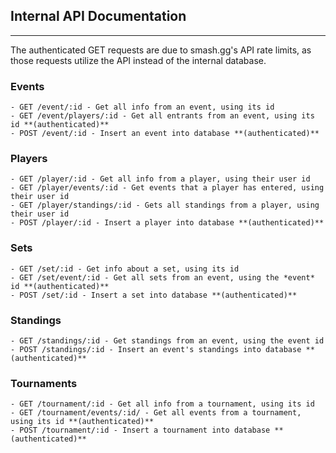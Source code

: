 ## Internal API Documentation
---

The authenticated GET requests are due to smash.gg's API rate limits, as those requests utilize the API instead of the internal database.

### Events
    - GET /event/:id - Get all info from an event, using its id
    - GET /event/players/:id - Get all entrants from an event, using its id **(authenticated)**
    - POST /event/:id - Insert an event into database **(authenticated)**


### Players
    - GET /player/:id - Get all info from a player, using their user id
    - GET /player/events/:id - Get events that a player has entered, using their user id
    - GET /player/standings/:id - Gets all standings from a player, using their user id
    - POST /player/:id - Insert a player into database **(authenticated)**


### Sets
    - GET /set/:id - Get info about a set, using its id
    - GET /set/event/:id - Get all sets from an event, using the *event* id **(authenticated)**
    - POST /set/:id - Insert a set into database **(authenticated)**


### Standings
    - GET /standings/:id - Get standings from an event, using the event id
    - POST /standings/:id - Insert an event's standings into database **(authenticated)**


### Tournaments
    - GET /tournament/:id - Get all info from a tournament, using its id
    - GET /tournament/events/:id/ - Get all events from a tournament, using its id **(authenticated)**
    - POST /tournament/:id - Insert a tournament into database **(authenticated)**
